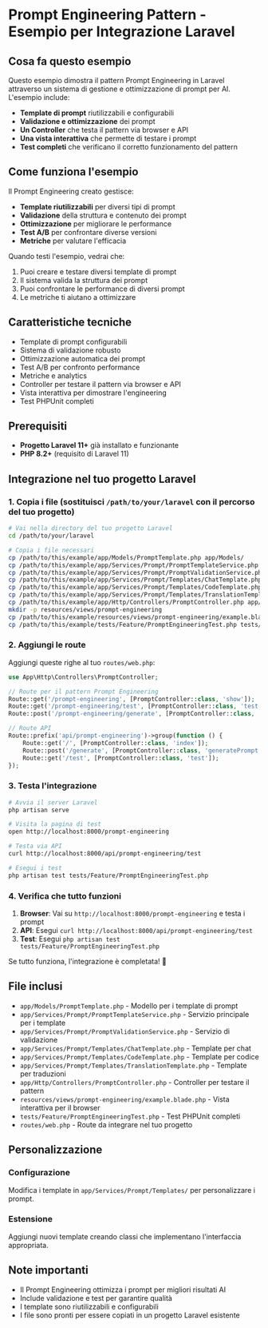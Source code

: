 # Prompt Engineering Pattern - Esempio per Integrazione Laravel

## Cosa fa questo esempio
Questo esempio dimostra il pattern Prompt Engineering in Laravel attraverso un sistema di gestione e ottimizzazione di prompt per AI. L'esempio include:

- **Template di prompt** riutilizzabili e configurabili
- **Validazione e ottimizzazione** dei prompt
- **Un Controller** che testa il pattern via browser e API
- **Una vista interattiva** che permette di testare i prompt
- **Test completi** che verificano il corretto funzionamento del pattern

## Come funziona l'esempio
Il Prompt Engineering creato gestisce:
- **Template riutilizzabili** per diversi tipi di prompt
- **Validazione** della struttura e contenuto dei prompt
- **Ottimizzazione** per migliorare le performance
- **Test A/B** per confrontare diverse versioni
- **Metriche** per valutare l'efficacia

Quando testi l'esempio, vedrai che:
1. Puoi creare e testare diversi template di prompt
2. Il sistema valida la struttura dei prompt
3. Puoi confrontare le performance di diversi prompt
4. Le metriche ti aiutano a ottimizzare

## Caratteristiche tecniche
- Template di prompt configurabili
- Sistema di validazione robusto
- Ottimizzazione automatica dei prompt
- Test A/B per confronto performance
- Metriche e analytics
- Controller per testare il pattern via browser e API
- Vista interattiva per dimostrare l'engineering
- Test PHPUnit completi

## Prerequisiti
- **Progetto Laravel 11+** già installato e funzionante
- **PHP 8.2+** (requisito di Laravel 11)

## Integrazione nel tuo progetto Laravel

### 1. Copia i file (sostituisci `/path/to/your/laravel` con il percorso del tuo progetto)

```bash
# Vai nella directory del tuo progetto Laravel
cd /path/to/your/laravel

# Copia i file necessari
cp /path/to/this/example/app/Models/PromptTemplate.php app/Models/
cp /path/to/this/example/app/Services/Prompt/PromptTemplateService.php app/Services/Prompt/
cp /path/to/this/example/app/Services/Prompt/PromptValidationService.php app/Services/Prompt/
cp /path/to/this/example/app/Services/Prompt/Templates/ChatTemplate.php app/Services/Prompt/Templates/
cp /path/to/this/example/app/Services/Prompt/Templates/CodeTemplate.php app/Services/Prompt/Templates/
cp /path/to/this/example/app/Services/Prompt/Templates/TranslationTemplate.php app/Services/Prompt/Templates/
cp /path/to/this/example/app/Http/Controllers/PromptController.php app/Http/Controllers/
mkdir -p resources/views/prompt-engineering
cp /path/to/this/example/resources/views/prompt-engineering/example.blade.php resources/views/prompt-engineering/
cp /path/to/this/example/tests/Feature/PromptEngineeringTest.php tests/Feature/
```

### 2. Aggiungi le route

Aggiungi queste righe al tuo `routes/web.php`:

```php
use App\Http\Controllers\PromptController;

// Route per il pattern Prompt Engineering
Route::get('/prompt-engineering', [PromptController::class, 'show']);
Route::get('/prompt-engineering/test', [PromptController::class, 'test']);
Route::post('/prompt-engineering/generate', [PromptController::class, 'generatePrompt']);

// Route API
Route::prefix('api/prompt-engineering')->group(function () {
    Route::get('/', [PromptController::class, 'index']);
    Route::post('/generate', [PromptController::class, 'generatePrompt']);
    Route::get('/test', [PromptController::class, 'test']);
});
```

### 3. Testa l'integrazione

```bash
# Avvia il server Laravel
php artisan serve

# Visita la pagina di test
open http://localhost:8000/prompt-engineering

# Testa via API
curl http://localhost:8000/api/prompt-engineering/test

# Esegui i test
php artisan test tests/Feature/PromptEngineeringTest.php
```

### 4. Verifica che tutto funzioni

1. **Browser**: Vai su `http://localhost:8000/prompt-engineering` e testa i prompt
2. **API**: Esegui `curl http://localhost:8000/api/prompt-engineering/test`
3. **Test**: Esegui `php artisan test tests/Feature/PromptEngineeringTest.php`

Se tutto funziona, l'integrazione è completata! 🎉

## File inclusi

- `app/Models/PromptTemplate.php` - Modello per i template di prompt
- `app/Services/Prompt/PromptTemplateService.php` - Servizio principale per i template
- `app/Services/Prompt/PromptValidationService.php` - Servizio di validazione
- `app/Services/Prompt/Templates/ChatTemplate.php` - Template per chat
- `app/Services/Prompt/Templates/CodeTemplate.php` - Template per codice
- `app/Services/Prompt/Templates/TranslationTemplate.php` - Template per traduzioni
- `app/Http/Controllers/PromptController.php` - Controller per testare il pattern
- `resources/views/prompt-engineering/example.blade.php` - Vista interattiva per il browser
- `tests/Feature/PromptEngineeringTest.php` - Test PHPUnit completi
- `routes/web.php` - Route da integrare nel tuo progetto

## Personalizzazione

### Configurazione
Modifica i template in `app/Services/Prompt/Templates/` per personalizzare i prompt.

### Estensione
Aggiungi nuovi template creando classi che implementano l'interfaccia appropriata.

## Note importanti
- Il Prompt Engineering ottimizza i prompt per migliori risultati AI
- Include validazione e test per garantire qualità
- I template sono riutilizzabili e configurabili
- I file sono pronti per essere copiati in un progetto Laravel esistente
